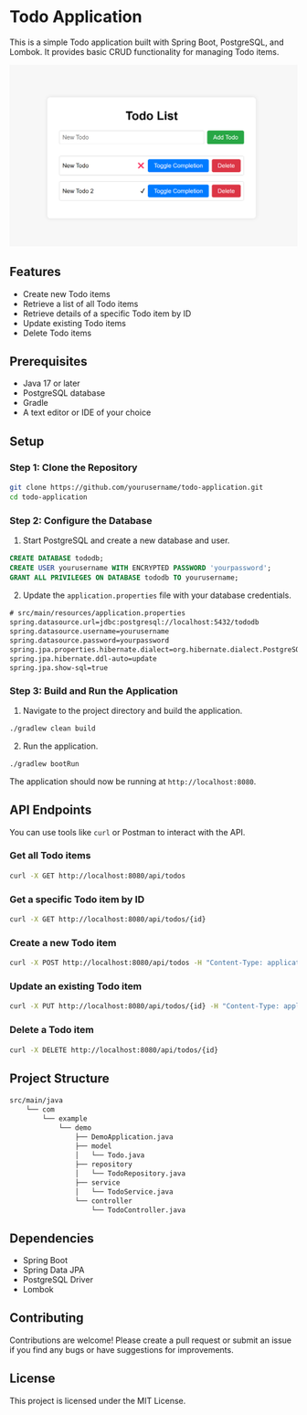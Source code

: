 # Todo Application

This is a simple Todo application built with Spring Boot, PostgreSQL, and Lombok. It provides basic CRUD functionality for managing Todo items.

![Todo app's top page image](/assets/demo-top.png)

## Features

- Create new Todo items
- Retrieve a list of all Todo items
- Retrieve details of a specific Todo item by ID
- Update existing Todo items
- Delete Todo items

## Prerequisites

- Java 17 or later
- PostgreSQL database
- Gradle
- A text editor or IDE of your choice

## Setup

### Step 1: Clone the Repository

```bash
git clone https://github.com/yourusername/todo-application.git
cd todo-application
```

### Step 2: Configure the Database

1. Start PostgreSQL and create a new database and user.

```sql
CREATE DATABASE tododb;
CREATE USER yourusername WITH ENCRYPTED PASSWORD 'yourpassword';
GRANT ALL PRIVILEGES ON DATABASE tododb TO yourusername;
```

2. Update the `application.properties` file with your database credentials.

```properties
# src/main/resources/application.properties
spring.datasource.url=jdbc:postgresql://localhost:5432/tododb
spring.datasource.username=yourusername
spring.datasource.password=yourpassword
spring.jpa.properties.hibernate.dialect=org.hibernate.dialect.PostgreSQLDialect
spring.jpa.hibernate.ddl-auto=update
spring.jpa.show-sql=true
```

### Step 3: Build and Run the Application

1. Navigate to the project directory and build the application.

```bash
./gradlew clean build
```

2. Run the application.

```bash
./gradlew bootRun
```

The application should now be running at `http://localhost:8080`.

## API Endpoints

You can use tools like `curl` or Postman to interact with the API.

### Get all Todo items

```bash
curl -X GET http://localhost:8080/api/todos
```

### Get a specific Todo item by ID

```bash
curl -X GET http://localhost:8080/api/todos/{id}
```

### Create a new Todo item

```bash
curl -X POST http://localhost:8080/api/todos -H "Content-Type: application/json" -d '{"title": "New Todo", "completed": false}'
```

### Update an existing Todo item

```bash
curl -X PUT http://localhost:8080/api/todos/{id} -H "Content-Type: application/json" -d '{"title": "Updated Todo", "completed": true}'
```

### Delete a Todo item

```bash
curl -X DELETE http://localhost:8080/api/todos/{id}
```

## Project Structure

```
src/main/java
    └── com
        └── example
            └── demo
                ├── DemoApplication.java
                ├── model
                │   └── Todo.java
                ├── repository
                │   └── TodoRepository.java
                ├── service
                │   └── TodoService.java
                └── controller
                    └── TodoController.java
```

## Dependencies

- Spring Boot
- Spring Data JPA
- PostgreSQL Driver
- Lombok

## Contributing

Contributions are welcome! Please create a pull request or submit an issue if you find any bugs or have suggestions for improvements.

## License

This project is licensed under the MIT License.
